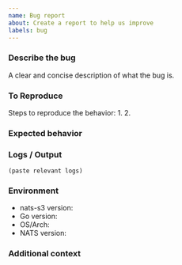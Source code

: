 ```yaml
---
name: Bug report
about: Create a report to help us improve
labels: bug
---
```


### Describe the bug
A clear and concise description of what the bug is.

### To Reproduce
Steps to reproduce the behavior:
1. 
2. 

### Expected behavior

### Logs / Output
```
(paste relevant logs)
```

### Environment
- nats-s3 version:
- Go version:
- OS/Arch:
- NATS version:

### Additional context

